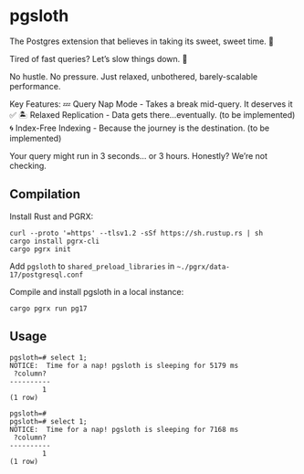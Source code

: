 # pgsloth
The Postgres extension that believes in taking its sweet, sweet time. 🦥

Tired of fast queries? Let’s slow things down. 🤙

No hustle. No pressure. Just relaxed, unbothered, barely-scalable performance.

Key Features:
💤 Query Nap Mode - Takes a break mid-query. It deserves it ✅
🏝️ Relaxed Replication - Data gets there…eventually. (to be implemented)
🌀 Index-Free Indexing - Because the journey is the destination. (to be implemented)

Your query might run in 3 seconds… or 3 hours. Honestly? We’re not checking.

## Compilation

Install Rust and PGRX:

```
curl --proto '=https' --tlsv1.2 -sSf https://sh.rustup.rs | sh
cargo install pgrx-cli
cargo pgrx init
```

Add `pgsloth` to `shared_preload_libraries` in `~./pgrx/data-17/postgresql.conf`

Compile and install pgsloth in a local instance:

```
cargo pgrx run pg17

```

## Usage

```
pgsloth=# select 1;
NOTICE:  Time for a nap! pgsloth is sleeping for 5179 ms
 ?column? 
----------
        1
(1 row)

pgsloth=# 
pgsloth=# select 1;
NOTICE:  Time for a nap! pgsloth is sleeping for 7168 ms
 ?column? 
----------
        1
(1 row)
```
